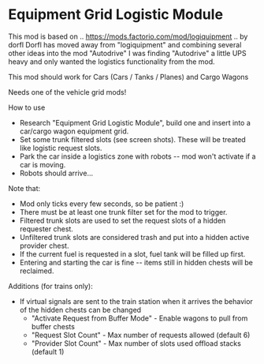 # Equipment Grid Logistic Module

This mod is based on .. https://mods.factorio.com/mod/logiquipment .. by dorfl
Dorfl has moved away from "logiquipment" and combining several other ideas into the mod "Autodrive"
I was finding "Autodrive" a little UPS heavy and only wanted the logistics functionality from the mod.

This mod should work for Cars (Cars / Tanks / Planes) and Cargo Wagons

Needs one of the vehicle grid mods!


How to use
- Research "Equipment Grid Logistic Module", build one and insert into a car/cargo wagon equipment grid.
- Set some trunk filtered slots (see screen shots). These will be treated like logistic request slots.
- Park the car inside a logistics zone with robots -- mod won't activate if a car is moving.
- Robots should arrive...

Note that:
- Mod only ticks every few seconds, so be patient :)
- There must be at least one trunk filter set for the mod to trigger.
- Filtered trunk slots are used to set the request slots of a hidden requester chest.
- Unfiltered trunk slots are considered trash and put into a hidden active provider chest.
- If the current fuel is requested in a slot, fuel tank will be filled up first.
- Entering and starting the car is fine -- items still in hidden chests will be reclaimed.

Additions (for trains only):
- If virtual signals are sent to the train station when it arrives the behavior of the hidden chests can be changed
  - "Activate Request from Buffer Mode" - Enable wagons to pull from buffer chests
  - "Request Slot Count" - Max number of requests allowed (default 6)
  - "Provider Slot Count" - Max number of slots used offload stacks (default 1)
